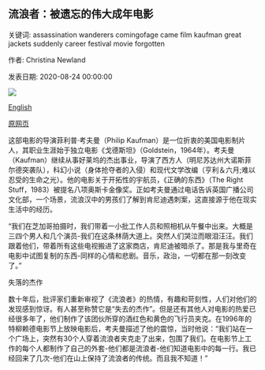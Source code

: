 ## 流浪者：被遗忘的伟大成年电影

关键词: assassination wanderers comingofage came film kaufman great jackets suddenly career festival movie forgotten

作者: Christina Newland

发表日期: 2020-08-24 00:00:00

![](https://ychef.files.bbci.co.uk/live/624x351/p08phys3.jpg)

[English](The%20Wanderers%3A%20The%20forgotten%20great%20coming-of-age%20film.md)

[原网页](https://www.bbc.com/culture/article/20200824-the-wanderers-the-forgotten-great-coming-of-age-film)

这部电影的导演菲利普·考夫曼（Philip Kaufman）是一位折衷的美国电影制片人，其职业生涯始于独立电影《戈德斯坦》（Goldstein，1964年）。考夫曼（Kaufman）继续从事好莱坞的杰出事业，导演了西方人（明尼苏达州大诺斯菲尔德突袭队），科幻小说（身体抢夺者的入侵）和现代文学改编（亨利＆六月;难以忍受的生命之光）。他的电影关于开拓性的宇航员，《正确的东西》（The Right Stuff，1983）被提名八项奥斯卡金像奖。正如考夫曼通过电话告诉英国广播公司文化部，一个场景，流浪汉中的男孩们了解到肯尼迪遇刺案，这直接源于他在现实生活中的经历。

“我们在芝加哥拍摄时，我们带着一小批工作人员和照相机从午餐中出来。大概是三四个男人和几个演员-我们在这条林荫大道上。突然人们哭泣而眼泪汪汪。我们跟着他们，带着所有这些电视搬进了这家商店，肯尼迪被暗杀了。那是我与里奇在电影中试图复制的东西-同样的心情和悲剧。音乐，政治，一切都在那一刻改变了。”

失落的杰作

数十年后，批评家们重新审视了《流浪者》的热情，有趣和苛刻性，人们对他们的发现感到惊讶。有人甚至称赞它是“失去的杰作”。但是还有其他人对电影的热爱已经很多年了，他们制作了该团伙所穿的酒红色和黄色的飞行员夹克。在1996年的特柳赖德电影节上放映电影后，考夫曼描述了他的震惊，当时他说：“我们站在一个广场上，突然有30个人穿着流浪者夹克走了出来，包围了我们。在电影节上工作的每个人都制作了自己的外套-他们都是流浪者-他们知道电影中的每一行。我已经回来了几次-他们在山上保持了流浪者的传统。而且我不知道！”